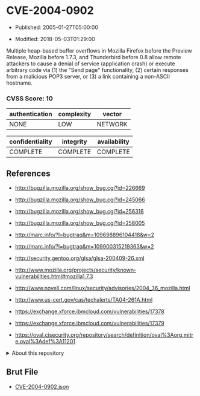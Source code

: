 # CVE-2004-0902

- Published: 2005-01-27T05:00:00

- Modified: 2018-05-03T01:29:00

Multiple heap-based buffer overflows in Mozilla Firefox before the Preview Release, Mozilla before 1.7.3, and Thunderbird before 0.8 allow remote attackers to cause a denial of service (application crash) or execute arbitrary code via (1) the "Send page" functionality, (2) certain responses from a malicious POP3 server, or (3) a link containing a non-ASCII hostname.

### CVSS Score: **10**

| authentication | complexity | vector |
| --- | --- | --- |
| NONE | LOW | NETWORK |

| confidentiality | integrity | availability |
| --- | --- | --- |
| COMPLETE | COMPLETE | COMPLETE |

## References

* http://bugzilla.mozilla.org/show_bug.cgi?id=226669

* http://bugzilla.mozilla.org/show_bug.cgi?id=245066

* http://bugzilla.mozilla.org/show_bug.cgi?id=256316

* http://bugzilla.mozilla.org/show_bug.cgi?id=258005

* http://marc.info/?l=bugtraq&m=109698896104418&w=2

* http://marc.info/?l=bugtraq&m=109900315219363&w=2

* http://security.gentoo.org/glsa/glsa-200409-26.xml

* http://www.mozilla.org/projects/security/known-vulnerabilities.html#mozilla1.7.3

* http://www.novell.com/linux/security/advisories/2004_36_mozilla.html

* http://www.us-cert.gov/cas/techalerts/TA04-261A.html

* https://exchange.xforce.ibmcloud.com/vulnerabilities/17378

* https://exchange.xforce.ibmcloud.com/vulnerabilities/17379

* https://oval.cisecurity.org/repository/search/definition/oval%3Aorg.mitre.oval%3Adef%3A11201

<details>
<summary>About this repository</summary> 

  This repository is part of the project [Live Hack CVE](https://github.com/Live-Hack-CVE). Main website can be found [www.live-hack.org](https://www.live-hack.org) 
  
  Made by [Sn0wAlice](https://github.com/Sn0wAlice) for the people that care about security and need to have a feed of the latest CVEs. Hope you enjoy it, don't forget to star the repo and follow me on [Twitter](https://twitter.com/Sn0wAlice) and [Github](https://github.com/Sn0wAlice). And that is my [personnal website](https://www.alice-snow.me/)

  - [Home Page](https://github.com/Live-Hack-CVE)
  - [Framework](https://github.com/Live-Hack-CVE/cve-framework)
  - [CVE database](https://github.com/Live-Hack-CVE/full_database)
  - [Changelog](https://github.com/Live-Hack-CVE/Changelog)
</details>

## Brut File

* [CVE-2004-0902.json](https://raw.githubusercontent.com/Live-Hack-CVE/full_database/main/cves/2004/CVE-2004-0902.json)

